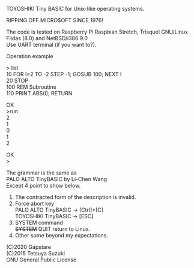 TOYOSHIKI Tiny BASIC for Unix-like operating systems.

RIPPING OFF MICRO$OFT SINCE 1976!

The code is tested on Raspberry Pi Raspbian Stretch, Trisquel GNU/Linux
Flidas (8.0) and NetBSD/i386 9.0<br>
Use UART terminal (if you want to?).

Operation example

&gt; list<br>
10 FOR I=2 TO -2 STEP -1; GOSUB 100; NEXT I<br>
20 STOP<br>
100 REM Subroutine<br>
110 PRINT ABS(I); RETURN

OK<br>
&gt;run<br>
2<br>
1<br>
0<br>
1<br>
2

OK<br>
&gt;

The grammar is the same as<br>
PALO ALTO TinyBASIC by Li-Chen Wang<br>
Except 4 point to show below.

1. The contracted form of the description is invalid.
2. Force abort key<br>
PALO ALTO TinyBASIC -> [Ctrl]+[C]<br>
TOYOSHIKI TinyBASIC -> [ESC]
3. SYSTEM command<br>
~~SYSTEM~~ QUIT return to Linux.
4. Other some beyond my expectations.

(C)2020 Gapstare<br>
(C)2015 Tetsuya Suzuki<br>
GNU General Public License
